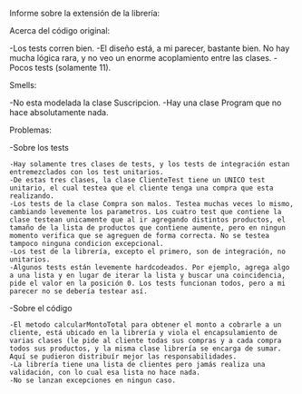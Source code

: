 Informe sobre la extensión de la librería:

Acerca del código original:

-Los tests corren bien.
-El diseño está, a mi parecer, bastante bien. No hay mucha lógica rara, y no veo un enorme acoplamiento entre las clases.
-Pocos tests (solamente 11). 

Smells:

-No esta modelada la clase Suscripcion.
-Hay una clase Program que no hace absolutamente nada.

Problemas:

-Sobre los tests
	
	-Hay solamente tres clases de tests, y los tests de integración estan entremezclados con los test unitarios.
	-De estas tres clases, la clase ClienteTest tiene un UNICO test unitario, el cual testea que el cliente tenga una compra que esta realizando.
	-Los tests de la clase Compra son malos. Testea muchas veces lo mismo, cambiando levemente los parametros. Los cuatro test que contiene la clase testean unicamente que al ir agregando distintos productos, el tamaño de la lista de productos que contiene aumente, pero en ningun momento verifica que se agreguen de forma correcta. No se testea tampoco ninguna condicion excepcional.
	-Los test de la librería, excepto el primero, son de integración, no unitarios.
	-Algunos tests están levemente hardcodeados. Por ejemplo, agrega algo a una lista y en lugar de iterar la lista y buscar una coincidencia, pide el valor en la posición 0. Los tests funcionan todos, pero a mi parecer no se debería testear así.

-Sobre el código

	-El metodo calcularMontoTotal para obtener el monto a cobrarle a un cliente, está ubicado en la librería y viola el encapsulamiento de varias clases (le pide al cliente todas sus compras y a cada compra todos sus productos, y la misma clase librería se encarga de sumar. Aquí se pudieron distribuír mejor las responsabilidades.
	-La librería tiene una lista de clientes pero jamás realiza una validación, con lo cual esa lista no hace nada.
	-No se lanzan excepciones en ningun caso.
